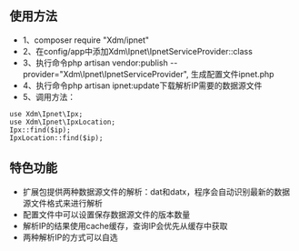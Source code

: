 ## 使用方法
- 1、composer require "Xdm/ipnet"
- 2、在config/app中添加Xdm\Ipnet\IpnetServiceProvider::class
- 3、执行命令php artisan vendor:publish --provider="Xdm\Ipnet\IpnetServiceProvider", 生成配置文件ipnet.php
- 4、执行命令php artisan ipnet:update下载解析IP需要的数据源文件
- 5、调用方法：
```
use Xdm\Ipnet\Ipx;
use Xdm\Ipnet\IpxLocation;
Ipx::find($ip);
IpxLocation::find($ip);
```  

## 特色功能
- 扩展包提供两种数据源文件的解析：dat和datx，程序会自动识别最新的数据源文件格式来进行解析
- 配置文件中可以设置保存数据源文件的版本数量
- 解析IP的结果使用cache缓存，查询IP会优先从缓存中获取
- 两种解析IP的方式可以自选
